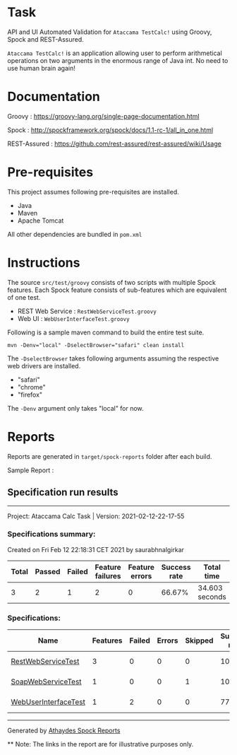 # Task

API and UI Automated Validation for `Ataccama TestCalc!` using Groovy, Spock and REST-Assured.

`Ataccama TestCalc!` is an application allowing user to perform 
arithmetical operations on two arguments in the enormous range of Java int. 
No need to use human brain again!

# Documentation
Groovy : https://groovy-lang.org/single-page-documentation.html

Spock : http://spockframework.org/spock/docs/1.1-rc-1/all_in_one.html

REST-Assured : https://github.com/rest-assured/rest-assured/wiki/Usage

# Pre-requisites
This project assumes following pre-requisites are installed.
- Java
- Maven
- Apache Tomcat

All other dependencies are bundled in `pom.xml`

# Instructions
The source `src/test/groovy` consists of two scripts with multiple Spock features. 
Each Spock feature consists of sub-features which are equivalent of one test.
- REST Web Service : `RestWebServiceTest.groovy`
- Web UI : `WebUserInterfaceTest.groovy` 

Following is a sample maven command to build the entire test suite.

`mvn -Denv="local" -DselectBrowser="safari" clean install` 

The `-DselectBrowser` takes following arguments assuming the respective web drivers are installed. 
- "safari"
- "chrome"
- "firefox"

The `-Denv` argument only takes "local" for now.

# Reports
Reports are generated in `target/spock-reports` folder after each build.

Sample Report :
<html>
   <head>
      <meta http-equiv='Content-Type' content='text/html; charset=utf-8'>
      </meta>
   </head>
   <body>
      <h2>Specification run results</h2>
      <hr>
      </hr>
      <div class='project-header'>
         <span class='project-name'>Project: Ataccama Calc Task | </span>
         <span class='project-version'>Version: 2021-02-12-22-17-55</span>
      </div>
      <div class='summary-report'>
         <h3>Specifications summary:</h3>
         <div class='date-test-ran'>Created on Fri Feb 12 22:18:31 CET 2021 by saurabhnalgirkar</div>
         <table class='summary-table'>
            <thead>
               <th>Total</th>
               <th>Passed</th>
               <th>Failed</th>
               <th>Feature failures</th>
               <th>Feature errors</th>
               <th>Success rate</th>
               <th>Total time</th>
            </thead>
            <tbody>
               <tr>
                  <td>3</td>
                  <td>2</td>
                  <td class='failure'>1</td>
                  <td class='failure'>2</td>
                  <td>0</td>
                  <td class='failure'>66.67%</td>
                  <td>34.603 seconds</td>
               </tr>
            </tbody>
         </table>
      </div>
      <h3>Specifications:</h3>
      <table class='summary-table'>
         <thead>
            <th>Name</th>
            <th>Features</th>
            <th>Failed</th>
            <th>Errors</th>
            <th>Skipped</th>
            <th>Success rate</th>
            <th>Time</th>
         </thead>
         <tbody>
            <tr>
               <td>
                  <a href='RestWebServiceTest.html'>RestWebServiceTest</a>
               </td>
               <td>3</td>
               <td>0</td>
               <td>0</td>
               <td>0</td>
               <td>100.0%</td>
               <td>2.650 seconds</td>
            </tr>
            <tr class='ignored'>
               <td>
                  <a href='SoapWebServiceTest.html'>SoapWebServiceTest</a>
               </td>
               <td>1</td>
               <td>0</td>
               <td>0</td>
               <td>1</td>
               <td>100.0%</td>
               <td>0.008 seconds</td>
            </tr>
            <tr class='failure'>
               <td>
                  <a href='WebUserInterfaceTest.html'>WebUserInterfaceTest</a>
               </td>
               <td>1</td>
               <td>2</td>
               <td>0</td>
               <td>0</td>
               <td>77.78%</td>
               <td>31.945 seconds</td>
            </tr>
         </tbody>
      </table>
      <hr>
      </hr>
      <div class='footer'>Generated by <a href='https://github.com/renatoathaydes/spock-reports'>Athaydes Spock Reports</a></div>
   </body>
</html>

** Note: The links in the report are for illustrative purposes only.
